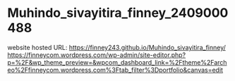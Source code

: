 # Muhindo_sivayitira_finney_2409000488
website hosted URL: https://finney243.github.io/Muhindo_sivayitira_finney/
https://finneycom.wordpress.com/wp-admin/site-editor.php?p=%2F&wp_theme_preview=&wpcom_dashboard_link=%2Ftheme%2Farcheo%2Ffinneycom.wordpress.com%3Ftab_filter%3Dportfolio&canvas=edit
